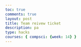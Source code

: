 ```yaml
---
toc: true
comments: true
layout: post
title: Team reivew ticket
description: pa
type: hacks
courses: { compsci: {week: 14} }
---
```


<!DOCTYPE html>
<html lang="en">
<head>
    <meta charset="UTF-8">
    <meta name="viewport" content="width=device-width, initial-scale=1.0">
    <title>Populated 5x5 Table</title>
    <style>
        table {
            border-collapse: collapse;
            width: 60%;
            margin: 20px;
        }

        th, td {
            border: 1px solid black;
            padding: 8px;
            text-align: center;
        }
    </style>
</head>
<body>
    <h2>Populated 5x5 Table</h2>
    <table>
        <thead>
            <tr>
                <th>Names</th>
                <th>Github</th>
                <th>Video</th>
                <th>Individual</th>
                <th>Grade</th>
            </tr>
        </thead>
        <tbody>
            <tr>
                <td>John Doe</td>
                <td>30</td>
                <td>New York</td>
                <td>Engineer</td>
                <td>Engineering</td>
            </tr>
            <tr>
                <td>Jane Smith</td>
                <td>25</td>
                <td>Los Angeles</td>
                <td>Designer</td>
                <td>Design</td>
            </tr>
            <tr>
                <td>Bob Johnson</td>
                <td>40</td>
                <td>Chicago</td>
                <td>Teacher</td>
                <td>Education</td>
            </tr>
            <tr>
                <td>Alice Williams</td>
                <td>35</td>
                <td>San Francisco</td>
                <td>Doctor</td>
                <td>Healthcare</td>
            </tr>
            <tr>
                <td>Chris Davis</td>
                <td>28</td>
                <td>Miami</td>
                <td>Developer</td>
                <td>Technology</td>
            </tr>
        </tbody>
    </table>
</body>
</html>
